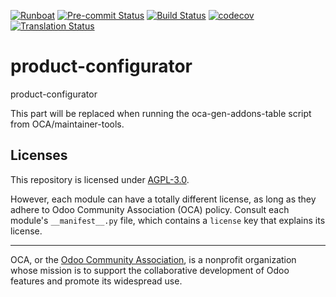 
[![Runboat](https://img.shields.io/badge/runboat-Try%20me-875A7B.png)](https://runboat.odoo-community.org/builds?repo=OCA/product-configurator&target_branch=18.0)
[![Pre-commit Status](https://github.com/OCA/product-configurator/actions/workflows/pre-commit.yml/badge.svg?branch=18.0)](https://github.com/OCA/product-configurator/actions/workflows/pre-commit.yml?query=branch%3A18.0)
[![Build Status](https://github.com/OCA/product-configurator/actions/workflows/test.yml/badge.svg?branch=18.0)](https://github.com/OCA/product-configurator/actions/workflows/test.yml?query=branch%3A18.0)
[![codecov](https://codecov.io/gh/OCA/product-configurator/branch/18.0/graph/badge.svg)](https://codecov.io/gh/OCA/product-configurator)
[![Translation Status](https://translation.odoo-community.org/widgets/product-configurator-18-0/-/svg-badge.svg)](https://translation.odoo-community.org/engage/product-configurator-18-0/?utm_source=widget)

<!-- /!\ do not modify above this line -->

# product-configurator

product-configurator

<!-- /!\ do not modify below this line -->

<!-- prettier-ignore-start -->

[//]: # (addons)

This part will be replaced when running the oca-gen-addons-table script from OCA/maintainer-tools.

[//]: # (end addons)

<!-- prettier-ignore-end -->

## Licenses

This repository is licensed under [AGPL-3.0](LICENSE).

However, each module can have a totally different license, as long as they adhere to Odoo Community Association (OCA)
policy. Consult each module's `__manifest__.py` file, which contains a `license` key
that explains its license.

----
OCA, or the [Odoo Community Association](http://odoo-community.org/), is a nonprofit
organization whose mission is to support the collaborative development of Odoo features
and promote its widespread use.

